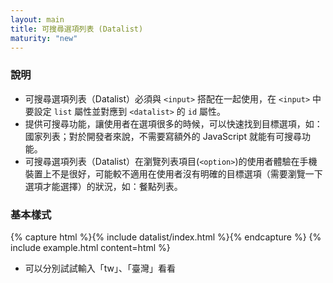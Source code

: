 ```yaml
---
layout: main
title: 可搜尋選項列表 (Datalist)
maturity: "new"
---
```


### 說明

- 可搜尋選項列表（Datalist）必須與 `<input>` 搭配在一起使用，在 `<input>` 中要設定 `list` 屬性並對應到 `<datalist>` 的 `id` 屬性。
- 提供可搜尋功能，讓使用者在選項很多的時候，可以快速找到目標選項，如：國家列表；對於開發者來說，不需要寫額外的 JavaScript 就能有可搜尋功能。
- 可搜尋選項列表（Datalist）在瀏覽列表項目(`<option>`)的使用者體驗在手機裝置上不是很好，可能較不適用在使用者沒有明確的目標選項（需要瀏覽一下選項才能選擇）的狀況，如：餐點列表。

### 基本樣式

{% capture html %}{% include datalist/index.html %}{% endcapture %}
{% include example.html content=html %}

- 可以分別試試輸入「tw」、「臺灣」看看
